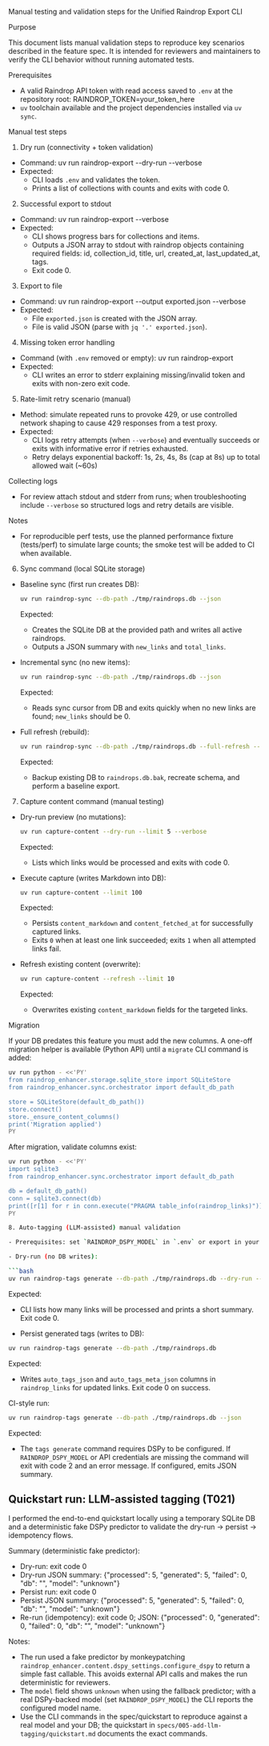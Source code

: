 Manual testing and validation steps for the Unified Raindrop Export CLI

Purpose

This document lists manual validation steps to reproduce key scenarios described in the feature spec. It is intended for reviewers and maintainers to verify the CLI behavior without running automated tests.

Prerequisites

- A valid Raindrop API token with read access saved to `.env` at the repository root:
  RAINDROP_TOKEN=your_token_here
- `uv` toolchain available and the project dependencies installed via `uv sync`.

Manual test steps

1. Dry run (connectivity + token validation)

- Command:
  uv run raindrop-export --dry-run --verbose
- Expected:
  - CLI loads `.env` and validates the token.
  - Prints a list of collections with counts and exits with code 0.

2. Successful export to stdout

- Command:
  uv run raindrop-export --verbose
- Expected:
  - CLI shows progress bars for collections and items.
  - Outputs a JSON array to stdout with raindrop objects containing required fields: id, collection_id, title, url, created_at, last_updated_at, tags.
  - Exit code 0.

3. Export to file

- Command:
  uv run raindrop-export --output exported.json --verbose
- Expected:
  - File `exported.json` is created with the JSON array.
  - File is valid JSON (parse with `jq '.' exported.json`).

4. Missing token error handling

- Command (with `.env` removed or empty):
  uv run raindrop-export
- Expected:
  - CLI writes an error to stderr explaining missing/invalid token and exits with non-zero exit code.

5. Rate-limit retry scenario (manual)

- Method: simulate repeated runs to provoke 429, or use controlled network shaping to cause 429 responses from a test proxy.
- Expected:
  - CLI logs retry attempts (when `--verbose`) and eventually succeeds or exits with informative error if retries exhausted.
  - Retry delays exponential backoff: 1s, 2s, 4s, 8s (cap at 8s) up to total allowed wait (~60s)

Collecting logs

- For review attach stdout and stderr from runs; when troubleshooting include `--verbose` so structured logs and retry details are visible.

Notes

- For reproducible perf tests, use the planned performance fixture (tests/perf) to simulate large counts; the smoke test will be added to CI when available.

6. Sync command (local SQLite storage)

- Baseline sync (first run creates DB):

  ```bash
  uv run raindrop-sync --db-path ./tmp/raindrops.db --json
  ```

  Expected:
  - Creates the SQLite DB at the provided path and writes all active raindrops.
  - Outputs a JSON summary with `new_links` and `total_links`.

- Incremental sync (no new items):

  ```bash
  uv run raindrop-sync --db-path ./tmp/raindrops.db --json
  ```

  Expected:
  - Reads sync cursor from DB and exits quickly when no new links are found; `new_links` should be 0.

- Full refresh (rebuild):

  ```bash
  uv run raindrop-sync --db-path ./tmp/raindrops.db --full-refresh --json
  ```

  Expected:
  - Backup existing DB to `raindrops.db.bak`, recreate schema, and perform a baseline export.

7. Capture content command (manual testing)

- Dry-run preview (no mutations):

  ```bash
  uv run capture-content --dry-run --limit 5 --verbose
  ```

  Expected:
  - Lists which links would be processed and exits with code 0.

- Execute capture (writes Markdown into DB):

  ```bash
  uv run capture-content --limit 100
  ```

  Expected:
  - Persists `content_markdown` and `content_fetched_at` for successfully captured links.
  - Exits `0` when at least one link succeeded; exits `1` when all attempted links fail.

- Refresh existing content (overwrite):

  ```bash
  uv run capture-content --refresh --limit 10
  ```

  Expected:
  - Overwrites existing `content_markdown` fields for the targeted links.

Migration

If your DB predates this feature you must add the new columns. A one-off migration helper is available (Python API) until a `migrate` CLI command is added:

```bash
uv run python - <<'PY'
from raindrop_enhancer.storage.sqlite_store import SQLiteStore
from raindrop_enhancer.sync.orchestrator import default_db_path

store = SQLiteStore(default_db_path())
store.connect()
store._ensure_content_columns()
print('Migration applied')
PY
```

After migration, validate columns exist:

```bash
uv run python - <<'PY'
import sqlite3
from raindrop_enhancer.sync.orchestrator import default_db_path

db = default_db_path()
conn = sqlite3.connect(db)
print([r[1] for r in conn.execute("PRAGMA table_info(raindrop_links)")])
PY

8. Auto-tagging (LLM-assisted) manual validation

- Prerequisites: set `RAINDROP_DSPY_MODEL` in `.env` or export in your shell. For dry-run testing you can omit it.

- Dry-run (no DB writes):

```bash
uv run raindrop-tags generate --db-path ./tmp/raindrops.db --dry-run --verbose
```

Expected:
- CLI lists how many links will be processed and prints a short summary. Exit code 0.

- Persist generated tags (writes to DB):

```bash
uv run raindrop-tags generate --db-path ./tmp/raindrops.db
```

Expected:
- Writes `auto_tags_json` and `auto_tags_meta_json` columns in `raindrop_links` for updated links. Exit code 0 on success.

CI-style run:

```bash
uv run raindrop-tags generate --db-path ./tmp/raindrops.db --json
```

Expected:
- The `tags generate` command requires DSPy to be configured. If `RAINDROP_DSPY_MODEL` or API credentials are missing the command will exit with code 2 and an error message. If configured, emits JSON summary.

## Quickstart run: LLM-assisted tagging (T021)

I performed the end-to-end quickstart locally using a temporary SQLite DB and a deterministic fake DSPy predictor to validate the dry-run -> persist -> idempotency flows.

Summary (deterministic fake predictor):

- Dry-run: exit code 0
- Dry-run JSON summary: {"processed": 5, "generated": 5, "failed": 0, "db": "<tmp db>", "model": "unknown"}
- Persist run: exit code 0
- Persist JSON summary: {"processed": 5, "generated": 5, "failed": 0, "db": "<tmp db>", "model": "unknown"}
- Re-run (idempotency): exit code 0; JSON: {"processed": 0, "generated": 0, "failed": 0, "db": "<tmp db>", "model": "unknown"}

Notes:

- The run used a fake predictor by monkeypatching `raindrop_enhancer.content.dspy_settings.configure_dspy` to return a simple fast callable. This avoids external API calls and makes the run deterministic for reviewers.
- The `model` field shows `unknown` when using the fallback predictor; with a real DSPy-backed model (set `RAINDROP_DSPY_MODEL`) the CLI reports the configured model name.
- Use the CLI commands in the spec/quickstart to reproduce against a real model and your DB; the quickstart in `specs/005-add-llm-tagging/quickstart.md` documents the exact commands.
